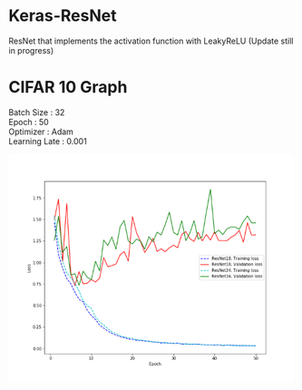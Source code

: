 # Keras-ResNet
ResNet that implements the activation function with LeakyReLU
(Update still in progress)


# CIFAR 10 Graph
  Batch Size : 32  
  Epoch : 50  
  Optimizer : Adam  
  Learning Late :  0.001  
  
  ![image](image/Models_Graph.png)
